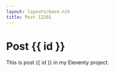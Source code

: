 ```yaml
---
layout: layouts/base.njk
title: Post 12201
---
```


# Post {{ id }}

This is post {{ id }} in my Eleventy project.

